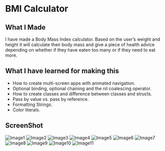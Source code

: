 #  BMI Calculator

## What I Made

I have made a Body Mass Index calculator. Based on the user’s weight and height it will calculate their body mass and give a piece of health advice depending on whether if they have eaten too many or if they need to eat more. 

## What I have learned for making this

* How to create multi-screen apps with animated navigation.
* Optional binding, optional chaining and the nil coalescing operator.
* How to create classes and difference between classes and structs. 
* Pass by value vs. pass by reference. 
* Formatting Strings. 
* Color literals.

## ScreenShot

![Image1](Document/Image1.png)
![Image2](Document/Image2.png)
![Image3](Document/Image3.png)
![Image4](Document/Image4.png)
![Image5](Document/Image5.png)
![Image6](Document/Image6.png)
![Image7](Document/Image7.png)
![Image8](Document/Image8.png)
![Image9](Document/Image9.png)
![Image10](Document/Image10.png)
![Image11](Document/Image11.png)

